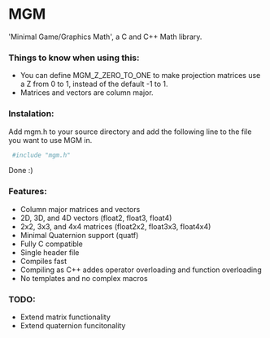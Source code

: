 # MGM
'Minimal Game/Graphics Math', a C and C++ Math library.

### Things to know when using this:
- You can define MGM_Z_ZERO_TO_ONE to make projection matrices use a Z from 0 to 1, instead of the default -1 to 1.
- Matrices and vectors are column major.

### Instalation:
Add mgm.h to your source directory and add the following line to the file you want to use MGM in.
```sh
 #include "mgm.h"
```
Done :)

### Features:
- Column major matrices and vectors
- 2D, 3D, and 4D vectors (float2, float3, float4)
- 2x2, 3x3, and 4x4 matrices (float2x2, float3x3, float4x4)
- Minimal Quaternion support (quatf)
- Fully C compatible
- Single header file
- Compiles fast
- Compiling as C++ addes operator overloading and function overloading
- No templates and no complex macros

### TODO:
- Extend matrix functionality
- Extend quaternion funcitonality
